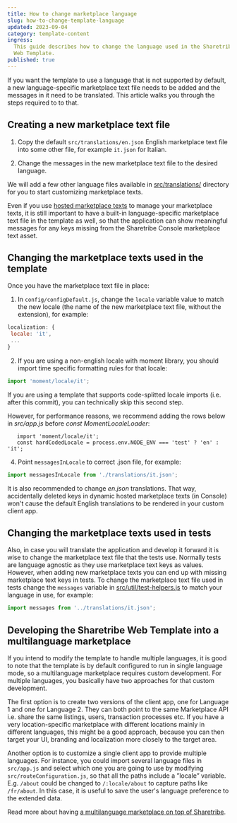 ```yaml
---
title: How to change marketplace language
slug: how-to-change-template-language
updated: 2023-09-04
category: template-content
ingress:
  This guide describes how to change the language used in the Sharetribe
  Web Template.
published: true
---
```


If you want the template to use a language that is not supported by
default, a new language-specific marketplace text file needs to be added
and the messages in it need to be translated. This article walks you
through the steps required to to that.

## Creating a new marketplace text file

1. Copy the default `src/translations/en.json` English marketplace text
   file into some other file, for example `it.json` for Italian.

2. Change the messages in the new marketplace text file to the desired
   language.

<info>

We will add a few other language files available in
[src/translations/](https://github.com/sharetribe/web-template/tree/master/src/translations)
directory for you to start customizing marketplace texts.

</info>

Even if you use
[hosted marketplace texts](/template/hosted-marketplace-texts/) to
manage your marketplace texts, it is still important to have a built-in
language-specific marketplace text file in the template as well, so that
the application can show meaningful messages for any keys missing from
the Sharetribe Console marketplace text asset.

## Changing the marketplace texts used in the template

Once you have the marketplace text file in place:

1. In `config/configDefault.js`, change the `locale` variable value to
   match the new locale (the name of the new marketplace text file,
   without the extension), for example:

```js
localization: {
 locale: 'it',
 ...
}
```

2. If you are using a non-english locale with moment library, you should
   import time specific formatting rules for that locale:

```js
import 'moment/locale/it';
```

<info>

If you are using a template that supports code-splitted locale imports
(i.e. after this commit), you can technically skip this second step.

However, for performance reasons, we recommend adding the rows below in
_src/app.js_ before _const MomentLocaleLoader_:

```
   import 'moment/locale/it';
   const hardCodedLocale = process.env.NODE_ENV === 'test' ? 'en' : 'it';
```

</info>

4.  Point `messagesInLocale` to correct .json file, for example:

```js
import messagesInLocale from './translations/it.json';
```

It is also recommended to change _en.json_ translations. That way,
accidentally deleted keys in dynamic hosted marketplace texts (in
Console) won't cause the default English translations to be rendered in
your custom client app.

## Changing the marketplace texts used in tests

Also, in case you will translate the application and develop it forward
it is wise to change the marketplace text file that the tests use.
Normally tests are language agnostic as they use marketplace text keys
as values. However, when adding new marketplace texts you can end up
with missing marketplace text keys in tests. To change the marketplace
text file used in tests change the `messages` variable in
[src/util/test-helpers.js](https://github.com/sharetribe/web-template/blob/master/src/util/test-helpers.js)
to match your language in use, for example:

```js
import messages from '../translations/it.json';
```

## Developing the Sharetribe Web Template into a multilanguage marketplace

If you intend to modify the template to handle multiple languages, it is
good to note that the template is by default configured to run in single
language mode, so a multilanguage marketplace requires custom
development. For multiple languages, you basically have two approaches
for that custom development.

The first option is to create two versions of the client app, one for
Language 1 and one for Language 2. They can both point to the same
Marketplace API i.e. share the same listings, users, transaction
processes etc. If you have a very location-specific marketplace with
different locations mainly in different languages, this might be a good
approach, because you can then target your UI, branding and localization
more closely to the target area.

Another option is to customize a single client app to provide multiple
languages. For instance, you could import several language files in
`src/app.js` and select which one you are going to use by modifying
`src/routeConfiguration.js`, so that all the paths include a ”locale”
variable. E.g. `/about` could be changed to `/:locale/about` to capture
paths like `/fr/about`. In this case, it is useful to save the user's
language preference to the extended data.

Read more about having
[a multilanguage marketplace on top of Sharetribe](/concepts/marketplace-texts/#can-i-have-a-multilanguage-marketplace).
